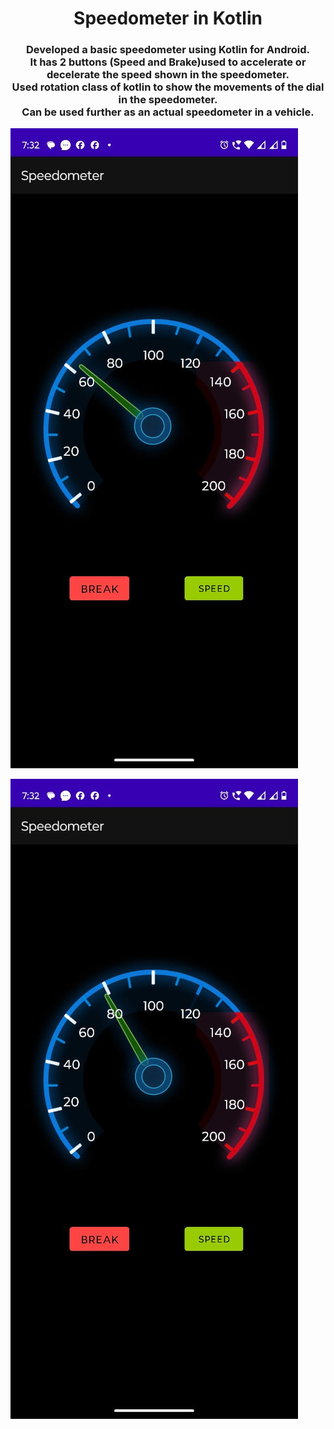 <h1 align="center">Speedometer in Kotlin</h1>
<h3 align="center">﻿﻿Developed a basic speedometer using Kotlin for Android.<br/>
It has 2 buttons (Speed and Brake)used to accelerate or decelerate the speed shown in the speedometer.<br/>
Used rotation class of kotlin to show the movements of the dial in the speedometer.<br/>
Can be used further as an actual speedometer in a vehicle.<br/>
</h3>

<p align="left"> <img src="images/SPEED1.jpeg" alt="janardankeny" /> </p>
<p align="left"> <img src="images/SPEED2.jpeg" alt="janardankeny" /> </p>

